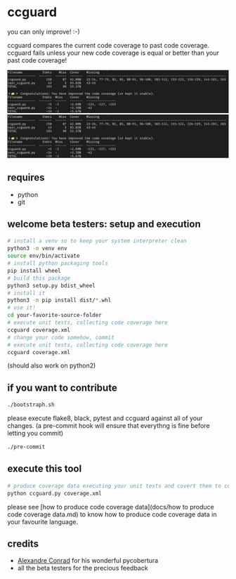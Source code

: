 # ccguard

you can only improve! :-)

ccguard compares the current code coverage to past code coverage. ccguard fails unless your new code coverage is equal or better than your past code coverage!

![alt text](static/success.png "ccguard.py in action")
![alt text](static/success.png "so bad, a regression")

## requires

- python
- git

## welcome beta testers: setup and execution

```sh
# install a venv so to keep your system interpreter clean
python3 -m venv env
source env/bin/activate
# install python packaging tools
pip install wheel
# build this package
python3 setup.py bdist_wheel
# install it
python3 -m pip install dist/*.whl
# use it!
cd your-favorite-source-folder
# execute unit tests, collecting code coverage here
ccguard coverage.xml
# change your code somehow, commit
# execute unit tests, collecting code coverage here
ccguard coverage.xml
```

(should also work on python2)

## if you want to contribute

```sh
./bootstraph.sh
```

please execute flake8, black, pytest and ccguard against all of your changes.
(a pre-commit hook will ensure that everythng is fine before letting you commit)

```sh
./pre-commit
```

## execute this tool

```sh
# produce coverage data executing your unit tests and covert them to cobertura, then
python ccguard.py coverage.xml
```

please see [how to produce code coverage data](docs/how to produce code coverage data.md) to know how to produce code coverage data in your favourite language.

## credits

- [Alexandre Conrad](https://pypi.org/user/aconrad/) for his wonderful pycobertura
- all the beta testers for the precious feedback
